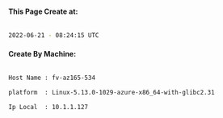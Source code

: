 
   
#### This Page Create at:

```bash

2022-06-21 - 08:24:15 UTC

```

#### Create By Machine:

```bash

Host Name : fv-az165-534

platform  : Linux-5.13.0-1029-azure-x86_64-with-glibc2.31

Ip Local  : 10.1.1.127

```


